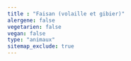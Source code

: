 ```yaml
---
title : "Faisan (volaille et gibier)"
alergene: false
vegetarien: false
vegan: false
type: "animaux"
sitemap_exclude: true
--- 
```

